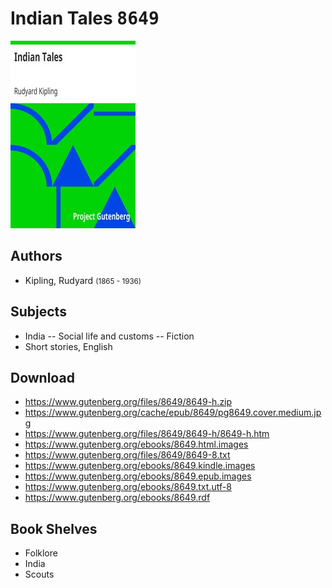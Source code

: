 # Indian Tales <kbd>8649</kbd>

![](./cover.medium.jpg "")

## Authors


 - Kipling, Rudyard <small>(1865 - 1936)</small>

## Subjects


 - India -- Social life and customs -- Fiction
 - Short stories, English

## Download


 - https://www.gutenberg.org/files/8649/8649-h.zip
 - https://www.gutenberg.org/cache/epub/8649/pg8649.cover.medium.jpg
 - https://www.gutenberg.org/files/8649/8649-h/8649-h.htm
 - https://www.gutenberg.org/ebooks/8649.html.images
 - https://www.gutenberg.org/files/8649/8649-8.txt
 - https://www.gutenberg.org/ebooks/8649.kindle.images
 - https://www.gutenberg.org/ebooks/8649.epub.images
 - https://www.gutenberg.org/ebooks/8649.txt.utf-8
 - https://www.gutenberg.org/ebooks/8649.rdf

## Book Shelves


 - Folklore
 - India
 - Scouts
